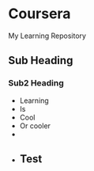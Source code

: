 # Coursera
My Learning Repository
## Sub Heading
### Sub2 Heading
* Learning
* Is
* Cool
* Or cooler
* 
* ## Test
